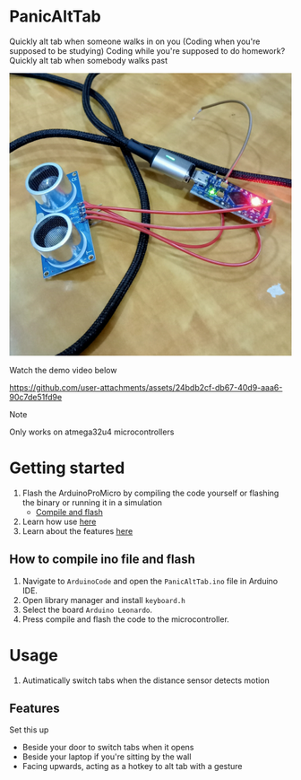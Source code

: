 # PanicAltTab
Quickly alt tab when someone walks in on you (Coding when you're supposed to be studying)
Coding while you're supposed to do homework? Quickly alt tab when somebody walks past

![PanicAltTab](https://github.com/YeetTheAnson/PanicAltTab/raw/main/1.jpg)

Watch the demo video below

https://github.com/user-attachments/assets/24bdb2cf-db67-40d9-aaa6-90c7de51fd9e



> [!NOTE]  
> Only works on atmega32u4 microcontrollers

# Getting started

1. Flash the ArduinoProMicro by compiling the code yourself or flashing the binary or running it in a simulation
    - [Compile and flash](#how-to-compile-ino-file-and-flash)
2. Learn how use [here](#usage)
4. Learn about the features [here](#features)


## How to compile ino file and flash

1. Navigate to `ArduinoCode` and open the `PanicAltTab.ino` file in Arduino IDE.
2. Open library manager and install `keyboard.h`
4. Select the board `Arduino Leonardo`.
5. Press compile and flash the code to the microcontroller.


# Usage

1. Autimatically switch tabs when the distance sensor detects motion

## Features
Set this up
- Beside your door to switch tabs when it opens
- Beside your laptop if you're sitting by the wall
- Facing upwards, acting as a hotkey to alt tab with a gesture
